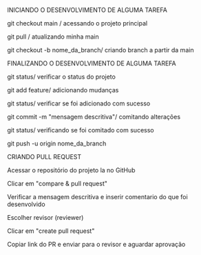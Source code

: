 INICIANDO O DESENVOLVIMENTO DE ALGUMA TAREFA

git checkout main /  acessando o projeto principal

git pull / atualizando minha main 

git checkout -b nome_da_branch/ criando branch a partir da main 


FINALIZANDO O DESENVOLVIMENTO DE ALGUMA TAREFA

git status/ verificar o status do projeto

git add feature/ adicionando mudanças

git status/ verificar se foi adicionado com sucesso

git commit -m "mensagem descritiva"/ comitando alterações 

git status/ verificando se foi comitado com sucesso

git push -u origin nome_da_branch


CRIANDO PULL REQUEST

Acessar o repositório do projeto la no GitHub

Clicar em "compare & pull request"

Verificar a mensagem descritiva e inserir comentario do que foi desenvolvido

Escolher revisor (reviewer)

Clicar em "create pull request"

Copiar link do PR e enviar para o revisor e aguardar aprovação 
